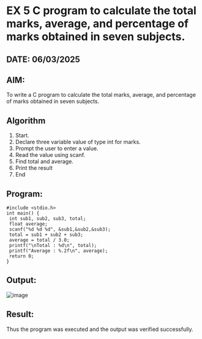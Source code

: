 # EX 5 C program to calculate the total marks, average, and percentage of marks obtained in seven subjects.
## DATE: 06/03/2025  
## AIM:
To write a C program to calculate the total marks, average, and percentage of marks obtained in seven subjects.

## Algorithm
1. Start.
2. Declare three variable value of type int for marks.
3. Prompt the user to enter a value.
4. Read the value using scanf.
5. Find total and average.
6. Print the result
7. End 

## Program:
```
#include <stdio.h>
int main() {
 int sub1, sub2, sub3, total;
 float average;
 scanf("%d %d %d", &sub1,&sub2,&sub3);
 total = sub1 + sub2 + sub3;
 average = total / 3.0;
 printf("\nTotal : %d\n", total);
 printf("Average : %.2f\n", average);
 return 0;
}
```

## Output:
![image](https://github.com/user-attachments/assets/be9afb38-42d7-43e1-939c-75de9b29dffd)



## Result:
Thus the program was executed and the output was verified successfully.
